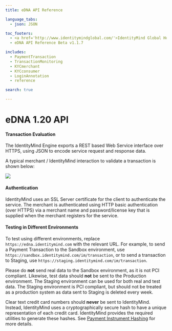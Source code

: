 ```yaml
---
title: eDNA API Reference

language_tabs:
  - json: JSON

toc_footers:
  - <a href='http://www.identitymindglobal.com/'>IdentityMind Global Home</a>
  - eDNA API Reference Beta v1.1.7

includes:	
  - PaymentTransaction
  - TransactionMonitoring
  - KYCmerchant
  - KYCconsumer
  - LoginAnnotation
  - reference

search: true

---
```


# eDNA 1.20 API

#### Transaction Evaluation

The IdentityMind Engine exports a REST based Web Service interface over HTTPS, using JSON to encode service request and response data.

A typical merchant / IdentityMind interaction to validate a transaction is shown below:

![](http://i.imgur.com/v9qj1DP.png)

#### Authentication

IdentityMind uses an SSL Server certificate for the client to authenticate the service.  The merchant is authenticated using HTTP basic authentication (over HTTPS) via a merchant name and password/license key that is supplied when the merchant registers for the service.

#### Testing in Different Environments

To test using different environments, replace `https://edna.identitymind.com` with the relevant URL. For example, to send a Payment Transaction to the Sandbox environment, use `https://sandbox.identitymind.com/im/transaction`, or to send a transaction to Staging, use `https://staging.identitymind.com/im/transaction`.

Please do <b>not</b> send real data to the Sandbox environment, as it is not PCI compliant. Likewise, test data should <b>not</b> be sent to the Production environment. The Staging environment can be used for both real and test data. The Staging environment is PCI compliant, but should not be treated as a production system as data sent to Staging is deleted every week.

<aside class="warning">Clear text credit card numbers should <b>never</b> be sent to IdentityMind. Instead, IdentityMind uses a cryptographically secure hash to have a unique representation of each credit card. IdentityMind provides the required utilities to generate these hashes. See <a href="#payment-instrument-hashing">Payment Instrument Hashing</a> for more details.</aside>

<link rel="icon" href="http://www.identitymindglobal.com/wp-content/uploads/2013/05/Favicon.png" type="image/png">